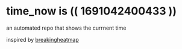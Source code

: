 # time_now is (( 1691042400433 ))

an automated repo that shows the currnent time

inspired by [breakingheatmap](https://github.com/breakingheatmap/breakingheatmap)